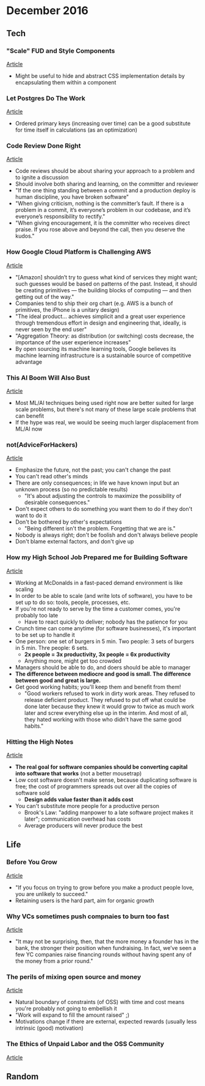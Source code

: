 December 2016
=============

Tech
----

### "Scale" FUD and Style Components

[Article](https://medium.learnreact.com/scale-fud-and-style-components-c0ce87ec9772#.m4n8uphxb)

- Might be useful to hide and abstract CSS implementation details by encapsulating them within a component

### Let Postgres Do The Work

[Article](http://sorentwo.com/2013/12/30/let-postgres-do-the-work.html)

- Ordered primary keys (increasing over time) can be a good substitute for time itself in calculations (as an optimization)

### Code Review Done Right

[Article](https://jezenthomas.com/code-review-done-right/)

- Code reviews should be about sharing your approach to a problem and to ignite a discussion
- Should involve both sharing and learning, on the committer and reviewer
- "If the one thing standing between a commit and a production deploy is human discipline, you have broken software"
- "When giving criticism, nothing is the committer’s fault. If there is a problem in a commit, it’s everyone’s problem in our codebase, and it’s everyone’s responsibility to rectify."
- "When giving encouragement, it is the committer who receives direct praise. If you rose above and beyond the call, then you deserve the kudos."

### How Google Cloud Platform is Challenging AWS

[Article](https://stratechery.com/2016/how-google-cloud-platform-is-challenging-aws/)

- "[Amazon] shouldn’t try to guess what kind of services they might want; such guesses would be based on patterns of the past. Instead, it should be creating primitives — the building blocks of computing — and then getting out of the way."
- Companies tend to ship their org chart (e.g. AWS is a bunch of primitives, the iPhone is a unitary design)
- "The ideal product... achieves simplicit and a great user experience through tremendous effort in design and engineering that, ideally, is never seen by the end user"
- "Aggregation Theory: as distribution (or switching) costs decrease, the importance of the user experience increases"
- By open sourcing its machine learning tools, Google believes its machine learning infrastructure is a sustainable source of competitive advantage

### This AI Boom Will Also Bust

[Article](http://www.overcomingbias.com/2016/12/this-ai-boom-will-also-bust.html)

- Most ML/AI techniques being used right now are better suited for large scale problems, but there's not many of these large scale problems that can benefit
- If the hype was real, we would be seeing much larger displacement from ML/AI now

### not(AdviceForHackers)

[Article](http://edw519.posthaven.com/not-adviceforhackers)

- Emphasize the future, not the past; you can't change the past
- You can't read other's minds
- There are only consequences; in life we have known input but an unknown process (so no predictable results)
    - "It's about adjusting the controls to maximize the possibility of desirable consequences."
- Don't expect others to do something you want them to do if they don't want to do it
- Don't be bothered by other's expectations
    - "Being different isn't the problem. Forgetting that we are is."
- Nobody is always right; don't be foolish and don't always believe people
- Don't blame external factors, and don't give up

### How my High School Job Prepared me for Building Software

[Article](http://edw519.posthaven.com/how-my-high-school-job-prepared-me-for-building-software)

- Working at McDonalds in a fast-paced demand environment is like scaling
- In order to be able to scale (and write lots of software), you have to be set up to do so: tools, people, processes, etc.
- If you're not ready to serve by the time a customer comes, you're probably too late
    - Have to react quickly to deliver; nobody has the patience for you
- Crunch time can come anytime (for software businesses), it's important to be set up to handle it
- One person: one set of burgers in 5 min. Two people: 3 sets of burgers in 5 min. Thre people: 6 sets.
    - **2x people = 3x productivity, 3x people = 6x productivity**
    - Anything more, might get too crowded
- Managers should be able to do, and doers should be able to manager
- **The difference between mediocre and good is small. The difference between good and great is large.**
- Get good working habits; you'll keep them and benefit from them!
    - "Good workers refused to work in dirty work areas. They refused to release deficient product. They refused to put off what could be done later because they knew it would grow to twice as much work later and screw everything else up in the interim. And most of all, they hated working with those who didn't have the same good habits."

### Hitting the High Notes

[Article](https://web.archive.org/web/20130601125631/http://joelonsoftware.com/articles/HighNotes.html)

- **The real goal for software companies should be converting capital into software that works** (not a better mousetrap)
- Low cost software doesn't make sense, because duplicating software is free; the cost of programmers spreads out over all the copies of software sold
    - **Design adds value faster than it adds cost**
- You can't substitute more people for a productive person
    - Brook's Law: "adding manpower to a late software project makes it later"; communication overhead has costs
    - Average producers will never produce the best


Life
----

### Before You Grow

[Article](https://blog.ycombinator.com/before-you-grow/)

- "If you focus on trying to grow before you make a product people love, you are unlikely to succeed."
- Retaining users is the hard part, aim for organic growth

### Why VCs sometimes push compnaies to burn too fast

[Article](https://blog.ycombinator.com/why-vcs-sometimes-push-companies-to-burn-too-fast/)

- "It may not be surprising, then, that the more money a founder has in the bank, the stronger their position when fundraising. In fact, we’ve seen a few YC companies raise financing rounds without having spent any of the money from a prior round."

### The perils of mixing open source and money

[Article](http://david.heinemeierhansson.com/2013/the-perils-of-mixing-open-source-and-money.html)

- Natural boundary of constraints (of OSS) with time and cost means you're probably not going to embellish it
- "Work will expand to fill the amount raised" ;)
- Motivations change if there are external, expected rewards (usually less intrinsic (good) motivation)

### The Ethics of Unpaid Labor and the OSS Community

[Article](https://www.ashedryden.com/blog/the-ethics-of-unpaid-labor-and-the-oss-community)

Random
------
